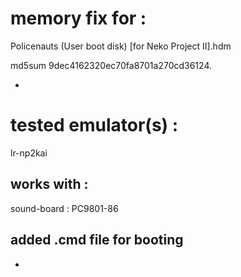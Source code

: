 # memory fix for :

Policenauts (User boot disk) [for Neko Project II].hdm

md5sum 9dec4162320ec70fa8701a270cd36124.

-

# tested emulator(s) :

lr-np2kai

## works with :

sound-board : PC9801-86

## added .cmd file for booting

-
